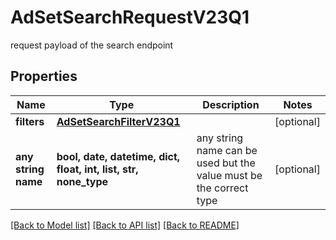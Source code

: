 # AdSetSearchRequestV23Q1

request payload of the search endpoint

## Properties
Name | Type | Description | Notes
------------ | ------------- | ------------- | -------------
**filters** | [**AdSetSearchFilterV23Q1**](AdSetSearchFilterV23Q1.md) |  | [optional] 
**any string name** | **bool, date, datetime, dict, float, int, list, str, none_type** | any string name can be used but the value must be the correct type | [optional]

[[Back to Model list]](../README.md#documentation-for-models) [[Back to API list]](../README.md#documentation-for-api-endpoints) [[Back to README]](../README.md)


